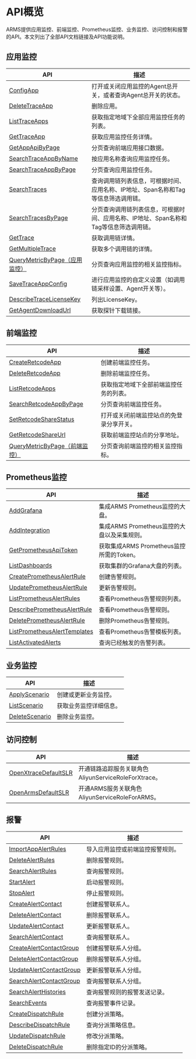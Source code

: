 # API概览

ARMS提供应用监控、前端监控、Prometheus监控、业务监控、访问控制和报警的API。本文列出了全部API文档链接及API功能说明。

## 应用监控

|API|描述|
|---|--|
|[ConfigApp](/intl.zh-CN/API参考/应用监控/ConfigApp.md)|打开或关闭应用监控的Agent总开关，或者查询Agent总开关的状态。|
|[DeleteTraceApp](/intl.zh-CN/API参考/应用监控/DeleteTraceApp.md)|删除应用。|
|[ListTraceApps](/intl.zh-CN/API参考/应用监控/ListTraceApps.md)|获取指定地域下全部应用监控任务的列表。|
|[GetTraceApp](/intl.zh-CN/API参考/应用监控/GetTraceApp.md)|获取应用监控任务详情。|
|[GetAppApiByPage](/intl.zh-CN/API参考/应用监控/GetAppApiByPage.md)|分页查询前端应用接口数据。|
|[SearchTraceAppByName](/intl.zh-CN/API参考/应用监控/SearchTraceAppByName.md)|按应用名称查询应用监控任务。|
|[SearchTraceAppByPage](/intl.zh-CN/API参考/应用监控/SearchTraceAppByPage.md)|分页查询应用监控任务。|
|[SearchTraces](/intl.zh-CN/API参考/应用监控/SearchTraces.md)|查询调用链列表信息，可根据时间、应用名称、IP地址、Span名称和Tag等信息筛选调用链。|
|[SearchTracesByPage](/intl.zh-CN/API参考/应用监控/SearchTracesByPage.md)|分页查询调用链列表信息，可根据时间、应用名称、IP地址、Span名称和Tag等信息筛选调用链。|
|[GetTrace](/intl.zh-CN/API参考/应用监控/GetTrace.md)|获取调用链详情。|
|[GetMultipleTrace](/intl.zh-CN/API参考/应用监控/GetMultipleTrace.md)|获取多个调用链的详情。|
|[QueryMetricByPage（应用监控）](/intl.zh-CN/API参考/应用监控/QueryMetricByPage（应用监控）.md)|分页查询应用监控的相关监控指标。|
|[SaveTraceAppConfig](/intl.zh-CN/API参考/应用监控/SaveTraceAppConfig.md)|进行应用监控的自定义设置（如调用链采样设置、Agent开关等）。|
|[DescribeTraceLicenseKey](/intl.zh-CN/API参考/应用监控/DescribeTraceLicenseKey.md)|列出LicenseKey。|
|[GetAgentDownloadUrl](/intl.zh-CN/API参考/应用监控/GetAgentDownloadUrl.md)|获取探针下载链接。|

## 前端监控

|API|描述|
|---|--|
|[CreateRetcodeApp](/intl.zh-CN/API参考/前端监控/CreateRetcodeApp.md)|创建前端监控任务。|
|[DeleteRetcodeApp](/intl.zh-CN/API参考/前端监控/DeleteRetcodeApp.md)|删除前端监控任务。|
|[ListRetcodeApps](/intl.zh-CN/API参考/前端监控/ListRetcodeApps.md)|获取指定地域下全部前端监控任务的列表。|
|[SearchRetcodeAppByPage](/intl.zh-CN/API参考/前端监控/SearchRetcodeAppByPage.md)|分页查询前端监控任务。|
|[SetRetcodeShareStatus](/intl.zh-CN/API参考/前端监控/SetRetcodeShareStatus.md)|打开或关闭前端监控站点的免登录分享开关。|
|[GetRetcodeShareUrl](/intl.zh-CN/API参考/前端监控/GetRetcodeShareUrl.md)|获取前端监控站点的分享地址。|
|[QueryMetricByPage（前端监控）](/intl.zh-CN/API参考/前端监控/QueryMetricByPage（前端监控）.md)|分页查询前端监控的相关监控指标。|

## Prometheus监控

|API|描述|
|---|--|
|[AddGrafana](/intl.zh-CN/API参考/Prometheus监控/AddGrafana.md)|集成ARMS Prometheus监控的大盘。|
|[AddIntegration](/intl.zh-CN/API参考/Prometheus监控/AddIntegration.md)|集成ARMS Prometheus监控的大盘以及采集规则。|
|[GetPrometheusApiToken](/intl.zh-CN/API参考/Prometheus监控/GetPrometheusApiToken.md)|获取集成ARMS Prometheus监控所需的Token。|
|[ListDashboards](/intl.zh-CN/API参考/Prometheus监控/ListDashboards.md)|获取集群的Grafana大盘的列表。|
|[CreatePrometheusAlertRule](/intl.zh-CN/API参考/Prometheus监控/CreatePrometheusAlertRule.md)|创建告警规则。|
|[UpdatePrometheusAlertRule](/intl.zh-CN/API参考/Prometheus监控/UpdatePrometheusAlertRule.md)|更新告警规则。|
|[ListPrometheusAlertRules](/intl.zh-CN/API参考/Prometheus监控/ListPrometheusAlertRules.md)|查看Prometheus告警规则列表。|
|[DescribePrometheusAlertRule](/intl.zh-CN/API参考/Prometheus监控/DescribePrometheusAlertRule.md)|查看Prometheus告警规则。|
|[DeletePrometheusAlertRule](/intl.zh-CN/API参考/Prometheus监控/DeletePrometheusAlertRule.md)|删除Prometheus告警规则。|
|[ListPrometheusAlertTemplates](/intl.zh-CN/API参考/Prometheus监控/ListPrometheusAlertTemplates.md)|查看Prometheus告警模板列表。|
|[ListActivatedAlerts](/intl.zh-CN/API参考/Prometheus监控/ListActivatedAlerts.md)|查询已经触发的告警列表。|

## 业务监控

|API|描述|
|---|--|
|[ApplyScenario](/intl.zh-CN/API参考/业务监控/ApplyScenario.md)|创建或更新业务监控。|
|[ListScenario](/intl.zh-CN/API参考/业务监控/ListScenario.md)|获取业务监控详细信息。|
|[DeleteScenario](/intl.zh-CN/API参考/业务监控/DeleteScenario.md)|删除业务监控。|

## 访问控制

|API|描述|
|---|--|
|[OpenXtraceDefaultSLR](/intl.zh-CN/API参考/访问控制/OpenXtraceDefaultSLR.md)|开通链路追踪服务关联角色AliyunServiceRoleForXtrace。|
|[OpenArmsDefaultSLR](/intl.zh-CN/API参考/访问控制/OpenArmsDefaultSLR.md)|开通ARMS服务关联角色AliyunServiceRoleForARMS。|

## 报警

|API|描述|
|---|--|
|[ImportAppAlertRules](/intl.zh-CN/API参考/报警/ImportAppAlertRules.md)|导入应用监控或前端监控报警规则。|
|[DeleteAlertRules](/intl.zh-CN/API参考/报警/DeleteAlertRules.md)|删除报警规则。|
|[SearchAlertRules](/intl.zh-CN/API参考/报警/SearchAlertRules.md)|查询报警规则。|
|[StartAlert](/intl.zh-CN/API参考/报警/StartAlert.md)|启动报警规则。|
|[StopAlert](/intl.zh-CN/API参考/报警/StopAlert.md)|停止报警规则。|
|[CreateAlertContact](/intl.zh-CN/API参考/报警/CreateAlertContact.md)|创建报警联系人。|
|[DeleteAlertContact](/intl.zh-CN/API参考/报警/DeleteAlertContact.md)|删除报警联系人。|
|[UpdateAlertContact](/intl.zh-CN/API参考/报警/UpdateAlertContact.md)|更新报警联系人。|
|[SearchAlertContact](/intl.zh-CN/API参考/报警/SearchAlertContact.md)|查询报警联系人。|
|[CreateAlertContactGroup](/intl.zh-CN/API参考/报警/CreateAlertContactGroup.md)|创建报警联系人分组。|
|[DeleteAlertContactGroup](/intl.zh-CN/API参考/报警/DeleteAlertContactGroup.md)|删除报警联系人分组。|
|[UpdateAlertContactGroup](/intl.zh-CN/API参考/报警/UpdateAlertContactGroup.md)|更新报警联系人分组。|
|[SearchAlertContactGroup](/intl.zh-CN/API参考/报警/SearchAlertContactGroup.md)|查询报警联系人分组。|
|[SearchAlertHistories](/intl.zh-CN/API参考/报警/SearchAlertHistories.md)|查询报警规则的报警发送记录。|
|[SearchEvents](/intl.zh-CN/API参考/报警/SearchEvents.md)|查询报警事件记录。|
|[CreateDispatchRule](/intl.zh-CN/API参考/报警/CreateDispatchRule.md)|创建分派策略。|
|[DescribeDispatchRule](/intl.zh-CN/API参考/报警/DescribeDispatchRule.md)|查询分派策略信息。|
|[UpdateDispatchRule](/intl.zh-CN/API参考/报警/UpdateDispatchRule.md)|修改分派策略。|
|[DeleteDispatchRule](/intl.zh-CN/API参考/报警/DeleteDispatchRule.md)|删除指定ID的分派策略。|

